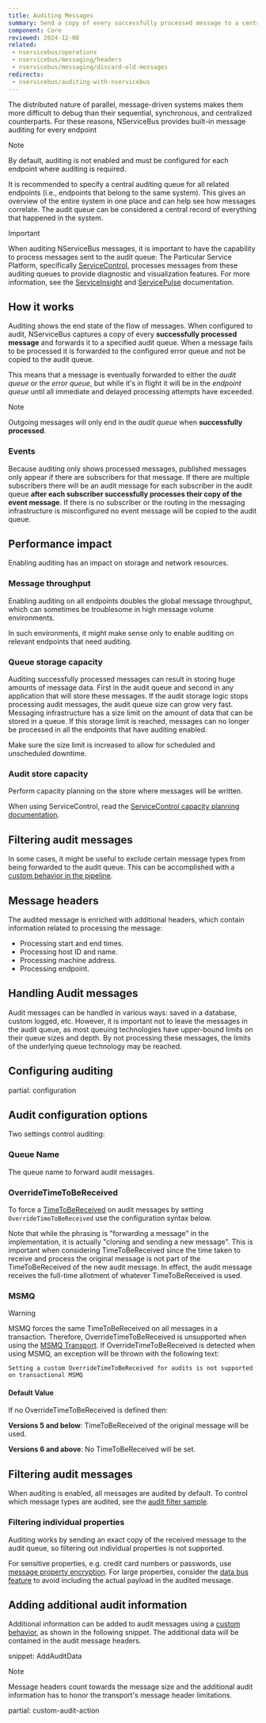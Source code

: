 ```yaml
---
title: Auditing Messages
summary: Send a copy of every successfully processed message to a central place for analysis and compliance purposes.
component: Core
reviewed: 2024-12-08
related:
 - nservicebus/operations
 - nservicebus/messaging/headers
 - nservicebus/messaging/discard-old-messages
redirects:
 - nservicebus/auditing-with-nservicebus
---
```


The distributed nature of parallel, message-driven systems makes them more difficult to debug than their sequential, synchronous, and centralized counterparts. For these reasons, NServiceBus provides built-in message auditing for every endpoint

> [!NOTE]
> By default, auditing is not enabled and must be configured for each endpoint where auditing is required.

It is recommended to specify a central auditing queue for all related endpoints (i.e., endpoints that belong to the same system). This gives an overview of the entire system in one place and can help see how messages correlate. The audit queue can be considered a central record of everything that happened in the system.

> [!IMPORTANT]
> When auditing NServiceBus messages, it is important to have the capability to process messages sent to the audit queue: The Particular Service Platform, specifically [ServiceControl](/servicecontrol), processes messages from these auditing queues to provide diagnostic and visualization features. For more information, see the [ServiceInsight](/serviceinsight/) and [ServicePulse](/servicepulse/) documentation.

## How it works

Auditing shows the end state of the flow of messages. When configured to audit, NServiceBus captures a copy of every **successfully processed message** and forwards it to a specified audit queue. When a message fails to be processed it is forwarded to the configured error queue and not be copied to the audit queue. 

This means that a message is eventually forwarded to either the *audit queue* or the *error queue*, but while it's in flight it will be in the *endpoint queue* until all immediate and delayed processing attempts have exceeded.

> [!NOTE]
> Outgoing messages will only end in the *audit queue* when **successfully processed**.

### Events

Because auditing only shows processed messages, published messages only appear if there are subscribers for that message. If there are multiple subscribers there will be an audit message for each subscriber in the audit queue **after each subscriber successfully processes their copy of the event message**. If there is no subscriber or the routing  in the messaging infrastructure is misconfigured no event message will be copied to the audit queue. 

## Performance impact

Enabling auditing has an impact on storage and network resources.

### Message throughput

Enabling auditing on all endpoints doubles the global message throughput, which can sometimes be troublesome in high message volume environments.

In such environments, it might make sense only to enable auditing on relevant endpoints that need auditing.

### Queue storage capacity

Auditing successfully processed messages can result in storing huge amounts of message data. First in the audit queue and second in any application that will store these messages. If the audit storage logic stops processing audit messages, the audit queue size can grow very fast. Messaging infrastructure has a size limit on the amount of data that can be stored in a queue. If this storage limit is reached, messages can no longer be processed in all the endpoints that have auditing enabled.

Make sure the size limit is increased to allow for scheduled and unscheduled downtime.

### Audit store capacity

Perform capacity planning on the store where messages will be written.

When using ServiceControl, read the [ServiceControl capacity planning documentation](/servicecontrol/capacity-and-planning.md).

## Filtering audit messages

In some cases, it might be useful to exclude certain message types from being forwarded to the audit queue. This can be accomplished with a [custom behavior in the pipeline](/samples/pipeline/audit-filtering).

## Message headers

The audited message is enriched with additional headers, which contain information related to processing the message:

* Processing start and end times.
* Processing host ID and name.
* Processing machine address.
* Processing endpoint.

## Handling Audit messages

Audit messages can be handled in various ways: saved in a database, custom logged, etc. However, it is important not to leave the messages in the audit queue, as most queuing technologies have upper-bound limits on their queue sizes and depth. By not processing these messages, the limits of the underlying queue technology may be reached.

## Configuring auditing

partial: configuration

## Audit configuration options

Two settings control auditing:

### Queue Name

The queue name to forward audit messages.

### OverrideTimeToBeReceived

To force a [TimeToBeReceived](/nservicebus/messaging/discard-old-messages.md) on audit messages by setting `OverrideTimeToBeReceived` use the configuration syntax below.

Note that while the phrasing is "forwarding a message" in the implementation, it is actually "cloning and sending a new message". This is important when considering TimeToBeReceived since the time taken to receive and process the original message is not part of the TimeToBeReceived of the new audit message. In effect, the audit message receives the full-time allotment of whatever TimeToBeReceived is used.

### MSMQ

> [!WARNING]
> MSMQ forces the same TimeToBeReceived on all messages in a transaction. Therefore, OverrideTimeToBeReceived is unsupported when using the [MSMQ Transport](/transports/msmq/). If OverrideTimeToBeReceived is detected when using MSMQ, an exception will be thrown with the following text:
>
> ```
> Setting a custom OverrideTimeToBeReceived for audits is not supported on transactional MSMQ
> ```

#### Default Value

If no OverrideTimeToBeReceived is defined then:

**Versions 5 and below**: TimeToBeReceived of the original message will be used.

**Versions 6 and above**: No TimeToBeReceived will be set.

## Filtering audit messages

When auditing is enabled, all messages are audited by default. To control which message types are audited, see the [audit filter sample](/samples/pipeline/audit-filtering/).

### Filtering individual properties

Auditing works by sending an exact copy of the received message to the audit queue, so filtering out individual properties is not supported.

For sensitive properties, e.g. credit card numbers or passwords, use [message property encryption](/nservicebus/security/property-encryption.md). For large properties, consider the [data bus feature](/nservicebus/messaging/claimcheck/) to avoid including the actual payload in the audited message.

## Adding additional audit information

Additional information can be added to audit messages using a [custom behavior](/nservicebus/pipeline/manipulate-with-behaviors.md), as shown in the following snippet. The additional data will be contained in the audit message headers.

snippet: AddAuditData

> [!NOTE]
> Message headers count towards the message size and the additional audit information has to honor the transport's message header limitations.

partial: custom-audit-action
